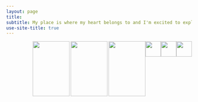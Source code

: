 ```yaml
---
layout: page 
title: 
subtitle: My place is where my heart belongs to and I'm excited to explore its lands and waters :)
use-site-title: true
---
```



<img src="https://milenalavanchy.github.io/img/IMG-20180615-WA0006.jpg" width="100" height="150" style="float:right;width:42px;height:42px;"/> 

<img src="https://milenalavanchy.github.io/img/IMG-20180615-WA0006.jpg" width="100" height="150" style="float:right;width:42px;height:42px;"/> 
<img src="https://milenalavanchy.github.io/img/IMG-20180615-WA0006.jpg" width="100" height="150" style="float:right;width:42px;height:42px;"/> 
<img src="https://milenalavanchy.github.io/img/IMG-20180615-WA0006.jpg" width="100" height="150" align="right"> 
<img src="https://milenalavanchy.github.io/img/IMG-20180615-WA0006.jpg" width="100" height="150" align="right"> 
<img src="https://milenalavanchy.github.io/img/IMG-20180615-WA0006.jpg" width="100" height="150" align="right"> 



